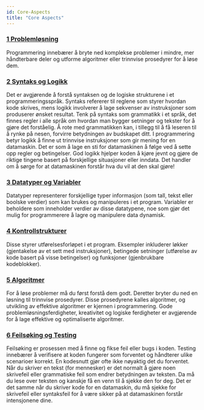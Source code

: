 ```yaml
---
id: Core-Aspects
title: "Core Aspects"
---
```


### [1 Problemløsning](01_Problem-Solving.md)
Programmering innebærer å bryte ned komplekse problemer i mindre, mer håndterbare deler og utforme algoritmer eller trinnvise prosedyrer for å løse dem.

### [2 Syntaks og Logikk](02_Syntax-and-logic.md)
Det er avgjørende å forstå syntaksen og de logiske strukturene i et programmeringsspråk. Syntaks refererer til reglene som styrer hvordan kode skrives, mens logikk involverer å lage sekvenser av instruksjoner som produserer ønsket resultat.
Tenk på syntaks som grammatikk i et språk, det finnes regler i alle språk om hvordan man bygger setninger og tekster for å gjøre det forståelig. Å rote med grammatikken kan, i tillegg til å få leseren til å rynke på nesen, forvirre betydningen av budskapet ditt.
I programmering betyr logikk å finne ut trinnvise instruksjoner som gir mening for en datamaskin. Det er som å lage en sti for datamaskinen å følge ved å sette opp regler og betingelser. God logikk hjelper koden å kjøre jevnt og gjøre de riktige tingene basert på forskjellige situasjoner eller inndata. Det handler om å sørge for at datamaskinen forstår hva du vil at den skal gjøre!

### [3 Datatyper og Variabler](03_Data-types-and-variables.md)
Datatyper representerer forskjellige typer informasjon (som tall, tekst eller boolske verdier) som kan brukes og manipuleres i et program. Variabler er beholdere som inneholder verdier av disse datatypene, noe som gjør det mulig for programmerere å lagre og manipulere data dynamisk.

### [4 Kontrollstrukturer](04_Control-structures.md)
Disse styrer utførelsesforløpet i et program. Eksempler inkluderer løkker (gjentakelse av et sett med instruksjoner), betingede setninger (utførelse av kode basert på visse betingelser) og funksjoner (gjenbrukbare kodeblokker).

### [5 Algoritmer](05_Algorithms.md)
For å løse problemer må du først forstå dem godt. Deretter bryter du ned en løsning til trinnvise prosedyrer. Disse prosedyrene kalles algoritmer, og utvikling av effektive algoritmer er kjernen i programmering. Gode problemløsningsferdigheter, kreativitet og logiske ferdigheter er avgjørende for å lage effektive og optimaliserte algoritmer.

### [6 Feilsøking og Testing](06_Debugging-and-testing.md)
Feilsøking er prosessen med å finne og fikse feil eller bugs i koden. Testing innebærer å verifisere at koden fungerer som forventet og håndterer ulike scenarioer korrekt. En kodesnutt gjør ofte ikke nøyaktig det du forventet. Når du skriver en tekst (for mennesker) er det normalt å gjøre noen skrivefeil eller grammatiske feil som endrer betydningen av teksten. Da må du lese over teksten og kanskje få en venn til å sjekke den for deg. Det er det samme når du skriver kode for en datamaskin, du må sjekke for skrivefeil eller syntaksfeil for å være sikker på at datamaskinen forstår intensjonene dine.